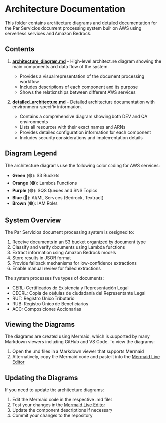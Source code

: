 # Architecture Documentation

This folder contains architecture diagrams and detailed documentation for the Par Servicios document processing system built on AWS using serverless services and Amazon Bedrock.

## Contents

1. [**architecture_diagram.md**](./architecture_diagram.md) - High-level architecture diagram showing the main components and data flow of the system.
   - Provides a visual representation of the document processing workflow
   - Includes descriptions of each component and its purpose
   - Shows the relationships between different AWS services

2. [**detailed_architecture.md**](./detailed_architecture.md) - Detailed architecture documentation with environment-specific information.
   - Contains a comprehensive diagram showing both DEV and QA environments
   - Lists all resources with their exact names and ARNs
   - Provides detailed configuration information for each component
   - Includes security considerations and implementation details

## Diagram Legend

The architecture diagrams use the following color coding for AWS services:

- **Green** (🟢): S3 Buckets
- **Orange** (🟠): Lambda Functions
- **Purple** (🟣): SQS Queues and SNS Topics
- **Blue** (🔵): AI/ML Services (Bedrock, Textract)
- **Brown** (🟤): IAM Roles

## System Overview

The Par Servicios document processing system is designed to:

1. Receive documents in an S3 bucket organized by document type
2. Classify and verify documents using Lambda functions
3. Extract information using Amazon Bedrock models
4. Store results in JSON format
5. Provide fallback mechanisms for low-confidence extractions
6. Enable manual review for failed extractions

The system processes five types of documents:
- CERL: Certificados de Existencia y Representación Legal
- CECRL: Copia de cédulas de ciudadanía del Representante Legal
- RUT: Registro Único Tributario
- RUB: Registro Único de Beneficiarios
- ACC: Composiciones Accionarias

## Viewing the Diagrams

The diagrams are created using Mermaid, which is supported by many Markdown viewers including GitHub and VS Code. To view the diagrams:

1. Open the .md files in a Markdown viewer that supports Mermaid
2. Alternatively, copy the Mermaid code and paste it into the [Mermaid Live Editor](https://mermaid.live/)

## Updating the Diagrams

If you need to update the architecture diagrams:

1. Edit the Mermaid code in the respective .md files
2. Test your changes in the [Mermaid Live Editor](https://mermaid.live/)
3. Update the component descriptions if necessary
4. Commit your changes to the repository
